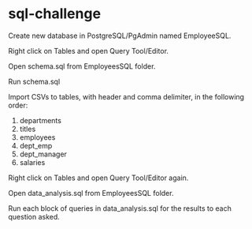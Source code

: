 # sql-challenge

Create new database in PostgreSQL/PgAdmin named EmployeeSQL.

Right click on Tables and open Query Tool/Editor.

Open schema.sql from EmployeesSQL folder.

Run schema.sql

Import CSVs to tables, with header and comma delimiter, in the following order:

1. departments
2. titles
3. employees
4. dept_emp
5. dept_manager
6. salaries

Right click on Tables and open Query Tool/Editor again.

Open data_analysis.sql from EmployeesSQL folder.

Run each block of queries in data_analysis.sql for the results to each question asked.
